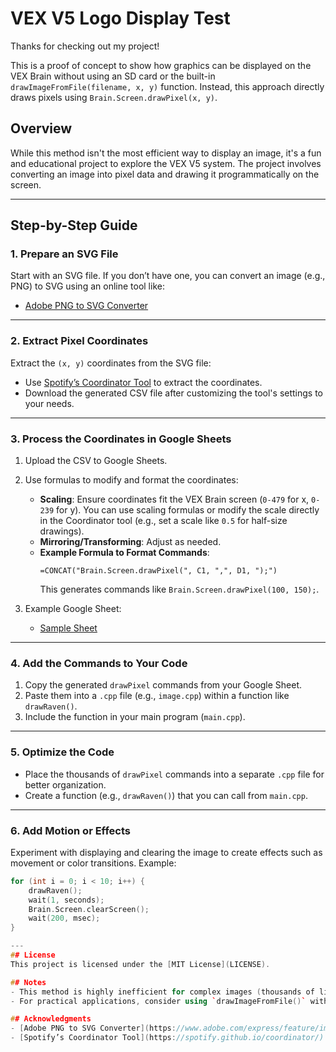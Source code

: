 # VEX V5 Logo Display Test

Thanks for checking out my project!  

This is a proof of concept to show how graphics can be displayed on the VEX Brain without using an SD card or the built-in `drawImageFromFile(filename, x, y)` function. Instead, this approach directly draws pixels using `Brain.Screen.drawPixel(x, y)`.

## Overview

While this method isn't the most efficient way to display an image, it's a fun and educational project to explore the VEX V5 system. The project involves converting an image into pixel data and drawing it programmatically on the screen.

---

## Step-by-Step Guide

### 1. Prepare an SVG File
Start with an SVG file. If you don’t have one, you can convert an image (e.g., PNG) to SVG using an online tool like:
- [Adobe PNG to SVG Converter](https://www.adobe.com/express/feature/image/convert/png-to-svg)

---

### 2. Extract Pixel Coordinates
Extract the `(x, y)` coordinates from the SVG file:
- Use [Spotify’s Coordinator Tool](https://spotify.github.io/coordinator/) to extract the coordinates.
- Download the generated CSV file after customizing the tool's settings to your needs.

---

### 3. Process the Coordinates in Google Sheets
1. Upload the CSV to Google Sheets.
2. Use formulas to modify and format the coordinates:
   - **Scaling**: Ensure coordinates fit the VEX Brain screen (`0-479` for x, `0-239` for y). You can use scaling formulas or modify the scale directly in the Coordinator tool (e.g., set a scale like `0.5` for half-size drawings).
   - **Mirroring/Transforming**: Adjust as needed.
   - **Example Formula to Format Commands**:
     ```excel
     =CONCAT("Brain.Screen.drawPixel(", C1, ",", D1, ");")
     ```
     This generates commands like `Brain.Screen.drawPixel(100, 150);`.

3. Example Google Sheet:
   - [Sample Sheet](https://docs.google.com/spreadsheets/d/1Dn1eNASMr1dJn_pP3AqGoAznHVG-r4NPp1HGcW76rqI/edit?usp=sharing)

---

### 4. Add the Commands to Your Code
1. Copy the generated `drawPixel` commands from your Google Sheet.
2. Paste them into a `.cpp` file (e.g., `image.cpp`) within a function like `drawRaven()`.
3. Include the function in your main program (`main.cpp`).

---

### 5. Optimize the Code
- Place the thousands of `drawPixel` commands into a separate `.cpp` file for better organization.
- Create a function (e.g., `drawRaven()`) that you can call from `main.cpp`.

---

### 6. Add Motion or Effects
Experiment with displaying and clearing the image to create effects such as movement or color transitions. Example:
```cpp
for (int i = 0; i < 10; i++) {
    drawRaven();
    wait(1, seconds);
    Brain.Screen.clearScreen();
    wait(200, msec);
}

---
## License
This project is licensed under the [MIT License](LICENSE).

## Notes
- This method is highly inefficient for complex images (thousands of lines of code for a single image). However, it demonstrates how pixel manipulation works on the VEX Brain.
- For practical applications, consider using `drawImageFromFile()` with an SD card.

## Acknowledgments
- [Adobe PNG to SVG Converter](https://www.adobe.com/express/feature/image/convert/png-to-svg)
- [Spotify’s Coordinator Tool](https://spotify.github.io/coordinator/)
